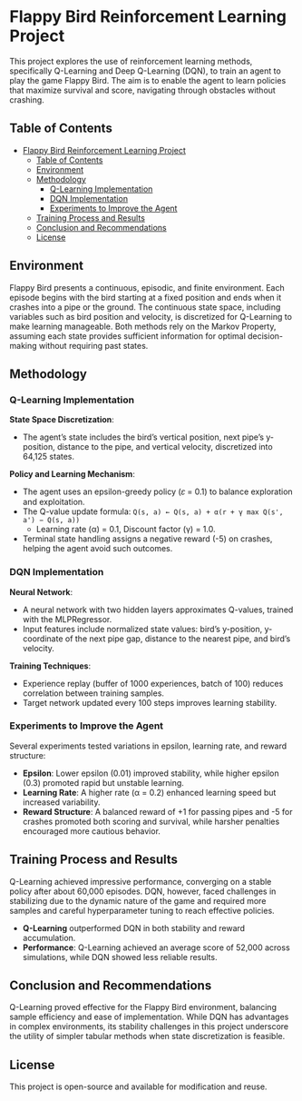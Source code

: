 # Flappy Bird Reinforcement Learning Project

This project explores the use of reinforcement learning methods, specifically Q-Learning and Deep Q-Learning (DQN), to train an agent to play the game Flappy Bird. The aim is to enable the agent to learn policies that maximize survival and score, navigating through obstacles without crashing.

## Table of Contents
- [Flappy Bird Reinforcement Learning Project](#flappy-bird-reinforcement-learning-project)
  - [Table of Contents](#table-of-contents)
  - [Environment](#environment)
  - [Methodology](#methodology)
    - [Q-Learning Implementation](#q-learning-implementation)
    - [DQN Implementation](#dqn-implementation)
    - [Experiments to Improve the Agent](#experiments-to-improve-the-agent)
  - [Training Process and Results](#training-process-and-results)
  - [Conclusion and Recommendations](#conclusion-and-recommendations)
  - [License](#license)

## Environment

Flappy Bird presents a continuous, episodic, and finite environment. Each episode begins with the bird starting at a fixed position and ends when it crashes into a pipe or the ground. The continuous state space, including variables such as bird position and velocity, is discretized for Q-Learning to make learning manageable. Both methods rely on the Markov Property, assuming each state provides sufficient information for optimal decision-making without requiring past states.

## Methodology

### Q-Learning Implementation

**State Space Discretization**: 
- The agent’s state includes the bird’s vertical position, next pipe’s y-position, distance to the pipe, and vertical velocity, discretized into 64,125 states.

**Policy and Learning Mechanism**:
- The agent uses an epsilon-greedy policy (𝜀 = 0.1) to balance exploration and exploitation.
- The Q-value update formula: `Q(s, a) ← Q(s, a) + α(r + γ max Q(s', a') − Q(s, a))`
  - Learning rate (α) = 0.1, Discount factor (γ) = 1.0.
- Terminal state handling assigns a negative reward (-5) on crashes, helping the agent avoid such outcomes.

### DQN Implementation

**Neural Network**:
- A neural network with two hidden layers approximates Q-values, trained with the MLPRegressor.
- Input features include normalized state values: bird’s y-position, y-coordinate of the next pipe gap, distance to the nearest pipe, and bird’s velocity.

**Training Techniques**:
- Experience replay (buffer of 1000 experiences, batch of 100) reduces correlation between training samples.
- Target network updated every 100 steps improves learning stability.

### Experiments to Improve the Agent

Several experiments tested variations in epsilon, learning rate, and reward structure:
- **Epsilon**: Lower epsilon (0.01) improved stability, while higher epsilon (0.3) promoted rapid but unstable learning.
- **Learning Rate**: A higher rate (α = 0.2) enhanced learning speed but increased variability.
- **Reward Structure**: A balanced reward of +1 for passing pipes and -5 for crashes promoted both scoring and survival, while harsher penalties encouraged more cautious behavior.

## Training Process and Results

Q-Learning achieved impressive performance, converging on a stable policy after about 60,000 episodes. DQN, however, faced challenges in stabilizing due to the dynamic nature of the game and required more samples and careful hyperparameter tuning to reach effective policies.

- **Q-Learning** outperformed DQN in both stability and reward accumulation.
- **Performance**: Q-Learning achieved an average score of 52,000 across simulations, while DQN showed less reliable results.

## Conclusion and Recommendations

Q-Learning proved effective for the Flappy Bird environment, balancing sample efficiency and ease of implementation. While DQN has advantages in complex environments, its stability challenges in this project underscore the utility of simpler tabular methods when state discretization is feasible.

## License

This project is open-source and available for modification and reuse.
